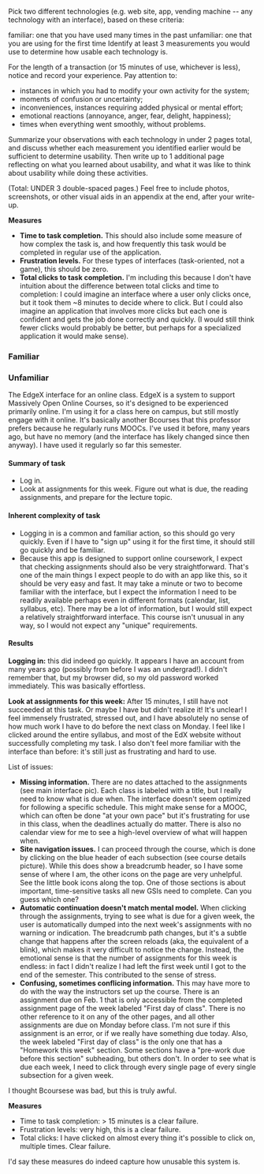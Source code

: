 Pick two different technologies (e.g. web site, app, vending machine -- any technology with an interface), based on these criteria:

familiar: one that you have used many times in the past
unfamiliar: one that you are using for the first time
Identify at least 3 measurements you would use to determine how usable each technology is.

For the length of a transaction (or 15 minutes of use, whichever is less), notice and record your experience. Pay attention to:

- instances in which you had to modify your own activity for the system;
- moments of confusion or uncertainty;
- inconveniences, instances requiring added physical or mental effort;
- emotional reactions (annoyance, anger, fear, delight, happiness);
- times when everything went smoothly, without problems.

Summarize your observations with each technology in under 2 pages total, and discuss whether each measurement you identified earlier would be sufficient to determine usability. Then write up to 1 additional page reflecting on what you learned about usability, and what it was like to think about usability while doing these activities.

(Total: UNDER 3 double-spaced pages.) Feel free to include photos, screenshots, or other visual aids in an appendix at the end, after your write-up.

**Measures**
- **Time to task completion.** This should also include some measure of how complex the task is, and how frequently this task would be completed in regular use of the application.
- **Frustration levels.** For these types of interfaces (task-oriented, not a game), this should be zero.
- **Total clicks to task completion.** I'm including this because I don't have intuition about the difference between total clicks and time to completion: I could imagine an interface where a user only clicks once, but it took them ~8 minutes to decide where to click. But I could also imagine an application that involves more clicks but each one is confident and gets the job done correctly and quickly. (I would still think fewer clicks would probably be better, but perhaps for a specialized application it would make sense).

### Familiar

### Unfamiliar
The EdgeX interface for an online class. EdgeX is a system to support Massively Open Online Courses, so it's designed to be experienced primarily online. I'm using it for a class here on campus, but still mostly engage with it online. It's basically another Bcourses that this professor prefers because he regularly runs MOOCs. I've used it before, many years ago, but have no memory (and the interface has likely changed since then anyway). I have used it regularly so far this semester.

#### Summary of task 

- Log in.
- Look at assignments for this week. Figure out what is due, the reading assignments, and prepare for the lecture topic.

#### Inherent complexity of task 

- Logging in is a common and familiar action, so this should go very quickly. Even if I have to "sign up" using it for the first time, it should still go quickly and be familiar.
- Because this app is designed to support online coursework, I expect that checking assignments should also be very straightforward. That's one of the main things I expect people to do with an app like this, so it should be very easy and fast. It may take a minute or two to become familiar with the interface, but I expect the information I need to be readily available perhaps even in different formats (calendar, list, syllabus, etc). There may be a lot of information, but I would still expect a relatively straightforward interface. This course isn't unusual in any way, so I would not expect any "unique" requirements.

#### Results
**Logging in:** this did indeed go quickly. It appears I have an account from many years ago (possibly from before I was an undergrad!). I didn't remember that, but my browser did, so my old password worked immediately. This was basically effortless.

**Look at assignments for this week:** After 15 minutes, I still have not succeeded at this task. Or maybe I have but didn't realize it! It's unclear! I feel immensely frustrated, stressed out, and I have absolutely no sense of how much work I have to do before the next class on Monday. I feel like I clicked around the entire syllabus, and most of the EdX website without successfully completing my task. I also don't feel more familiar with the interface than before: it's still just as frustrating and hard to use.

List of issues:

- **Missing information.** There are no dates attached to the assignments (see main interface pic). Each class is labeled with a title, but I really need to know what is due when. The interface doesn't seem optimized for following a specific schedule. This might make sense for a MOOC, which can often be done "at your own pace" but it's frustrating for use in this class, when the deadlines actually do matter. There is also no calendar view for me to see a high-level overview of what will happen when.
- **Site navigation issues.** I can proceed through the course, which is done by clicking on the blue header of each subsection (see course details picture). While this does show a breadcrumb header, so I have some sense of where I am, the other icons on the page are very unhelpful. See the little book icons along the top. One of those sections is about important, time-sensitive tasks all new GSIs need to complete. Can you guess which one?
- **Automatic continuation doesn't match mental model.** When clicking through the assignments, trying to see what is due for a given week, the user is automatically dumped into the next week's assignments with no warning or indication. The breadcrumb path changes, but it's a subtle change that happens after the screen reloads (aka, the equivalent of a blink), which makes it very difficult to notice the change. Instead, the emotional sense is that the number of assignments for this week is endless: in fact I didn't realize I had left the first week until I got to the end of the semester. This contributed to the sense of stress.
- **Confusing, sometimes conflicing information.** This may have more to do with the way the instructors set up the course. There is an assignment due on Feb. 1 that is only accessible from the completed assignment page of the week labeled "First day of class". There is no other reference to it on any of the other pages, and all other assignments are due on Monday before class. I'm not sure if this assignment is an error, or if we really have something due today. Also, the week labeled "First day of class" is the only one that has a "Homework this week" section. Some sections have a "pre-work due before this section" subheading, but others don't. In order to see what is due each week, I need to click through every single page of every single subsection for a given week.

I thought Bcoursese was bad, but this is truly awful.

**Measures**
- Time to task completion: > 15 minutes is a clear failure.
- Frustration levels: very high, this is a clear failure.
- Total clicks: I have clicked on almost every thing it's possible to click on, multiple times. Clear failure.

I'd say these measures do indeed capture how unusable this system is.


